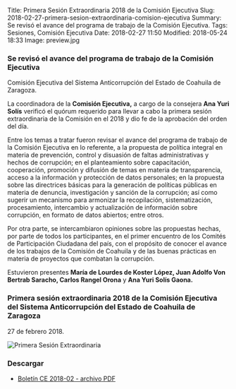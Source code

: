 Title: Primera Sesión Extraordinaria 2018 de la Comisión Ejecutiva
Slug: 2018-02-27-primera-sesion-extraordinaria-comision-ejecutiva
Summary: Se revisó el avance del programa de trabajo de la Comisión Ejecutiva.
Tags: Sesiones, Comisión Ejecutiva
Date: 2018-02-27 11:50
Modified: 2018-05-24 18:33
Image: preview.jpg


### Se revisó el avance del programa de trabajo de la Comisión Ejecutiva

Comisión Ejecutiva del Sistema Anticorrupción del Estado de Coahuila de Zaragoza.

La coordinadora de la **Comisión Ejecutiva,** a cargo de la consejera
**Ana Yuri Solís** verificó el quórum requerido para llevar a cabo la
primera sesión extraordinaria de la Comisión en el 2018 y dio fe de la
aprobación del orden del día.

Entre los temas a tratar fueron revisar el avance del programa de
trabajo de la Comisión Ejecutiva en lo referente, a la propuesta de
política integral en materia de prevención, control y disuasión de
faltas administrativas y hechos de corrupción; en el planteamiento
sobre capacitación, cooperación, promoción y difusión de temas en
materia de transparencia, acceso a la información y protección de datos
personales; en la propuesta sobre las directrices básicas para la
generación de políticas públicas en materia de denuncia, investigación
y sanción de la corrupción; así como sugerir un mecanismo para
armonizar la recopilación, sistematización, procesamiento, intercambio
y actualización de información sobre corrupción, en formato de datos
abiertos; entre otros.

Por otra parte, se intercambiaron opiniones sobre las propuestas
hechas, por parte de todos los participantes, en el primer encuentro de
los Comités de Participación Ciudadana del país, con el propósito de
conocer el avance de los trabajos de la Comisión de Coahuila y de las
buenas prácticas en materia de proyectos que combatan la corrupción.

Estuvieron presentes **María de Lourdes de Koster López, Juan Adolfo
Von Bertrab Saracho, Carlos Rangel Orona** y **Ana Yuri Solís Gaona.**

### Primera sesión extraordinaria 2018 de la Comisión Ejecutiva del Sistema Anticorrupción del Estado de Coahuila de Zaragoza

27 de febrero 2018.

<img class="img-fluid" src="foto-01.jpg" alt="Primera Sesión Extraordinaria">

### Descargar

* [Boletín CE 2018-02 - archivo PDF](boletin-ce-2018-02.pdf)
